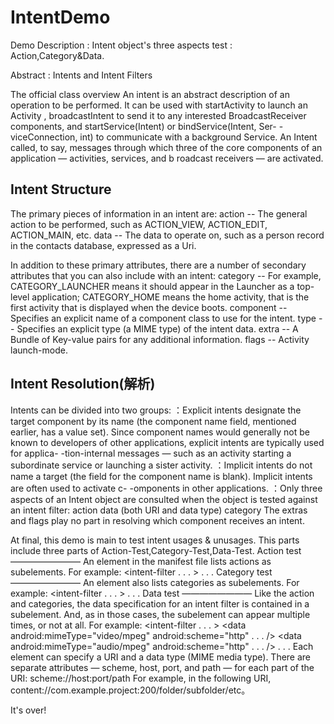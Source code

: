 IntentDemo
==========

Demo Description  : Intent object's three aspects test : Action,Category&amp;Data.

Abstract  : Intents and Intent Filters

The official class overview
    An intent is an abstract description of an operation to be performed. It can be used with startActivity to launch an Activity
, broadcastIntent to send it to any interested BroadcastReceiver components, and startService(Intent) or bindService(Intent, Ser-
-viceConnection, int) to communicate with a background Service.
    An Intent called, to say, messages through which three of the core components of an application — activities, services, and b
roadcast receivers — are activated.

## Intent Structure

The primary pieces of information in an intent are:
action -- The general action to be performed, such as ACTION_VIEW, ACTION_EDIT, ACTION_MAIN, etc.
data -- The data to operate on, such as a person record in the contacts database, expressed as a Uri.

In addition to these primary attributes, there are a number of secondary attributes that you can also include with an intent:
category  -- For example, CATEGORY_LAUNCHER means it should appear in the Launcher as a top-level application;
                         CATEGORY_HOME means the home activity, that is the first activity that is displayed when the device boots.
component -- Specifies an explicit name of a component class to use for the intent.
type      -- Specifies an explicit type (a MIME type) of the intent data.
extra     -- A Bundle of Key-value pairs for any additional information.
flags     -- Activity launch-mode.

## Intent Resolution(解析)
Intents can be divided into two groups:
：Explicit intents designate the target component by its name (the component name field, mentioned earlier, has a value set). Since 
component names would generally not be known to developers of other applications, explicit intents are typically used for applica-
-tion-internal messages — such as an activity starting a subordinate service or launching a sister activity.
：Implicit intents do not name a target (the field for the component name is blank). Implicit intents are often used to activate c-
-omponents in other applications.
：Only three aspects of an Intent object are consulted when the object is tested against an intent filter:
action 
data (both URI and data type) 
category
The extras and flags play no part in resolving which component receives an intent.

At final, this demo is main to test intent usages & unusages. This parts include three parts of Action-Test,Category-Test,Data-Test.
Action test  ————————
An <intent-filter> element in the manifest file lists actions as <action> subelements. For example:
<intent-filter . . . >
    <action android:name="com.example.project.SHOW_CURRENT" />
    <action android:name="com.example.project.SHOW_RECENT" />
    <action android:name="com.example.project.SHOW_PENDING" />
    . . .
</intent-filter>
Category test————————
An <intent-filter> element also lists categories as subelements. For example:
<intent-filter . . . >
    <category android:name="android.intent.category.DEFAULT" />
    <category android:name="android.intent.category.BROWSABLE" />
    . . .
</intent-filter>
Data test    ————————
Like the action and categories, the data specification for an intent filter is contained in a subelement. And, as in those cases,
the subelement can appear multiple times, or not at all. For example:
<intent-filter . . . >
    <data android:mimeType="video/mpeg" android:scheme="http" . . . /> 
    <data android:mimeType="audio/mpeg" android:scheme="http" . . . />
    . . .
</intent-filter>
Each <data> element can specify a URI and a data type (MIME media type). There are separate attributes — scheme, host, port, and path — for each part of the URI:
scheme://host:port/path
For example, in the following URI,
content://com.example.project:200/folder/subfolder/etc。

It's over!